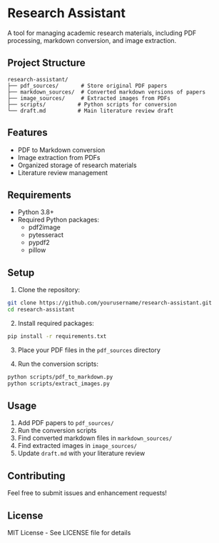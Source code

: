 # Research Assistant

A tool for managing academic research materials, including PDF processing, markdown conversion, and image extraction.

## Project Structure

```
research-assistant/
├── pdf_sources/       # Store original PDF papers
├── markdown_sources/  # Converted markdown versions of papers
├── image_sources/     # Extracted images from PDFs
├── scripts/          # Python scripts for conversion
└── draft.md          # Main literature review draft
```

## Features

- PDF to Markdown conversion
- Image extraction from PDFs
- Organized storage of research materials
- Literature review management

## Requirements

- Python 3.8+
- Required Python packages:
  - pdf2image
  - pytesseract
  - pypdf2
  - pillow

## Setup

1. Clone the repository:
```bash
git clone https://github.com/yourusername/research-assistant.git
cd research-assistant
```

2. Install required packages:
```bash
pip install -r requirements.txt
```

3. Place your PDF files in the `pdf_sources` directory

4. Run the conversion scripts:
```bash
python scripts/pdf_to_markdown.py
python scripts/extract_images.py
```

## Usage

1. Add PDF papers to `pdf_sources/`
2. Run the conversion scripts
3. Find converted markdown files in `markdown_sources/`
4. Find extracted images in `image_sources/`
5. Update `draft.md` with your literature review

## Contributing

Feel free to submit issues and enhancement requests!

## License

MIT License - See LICENSE file for details

